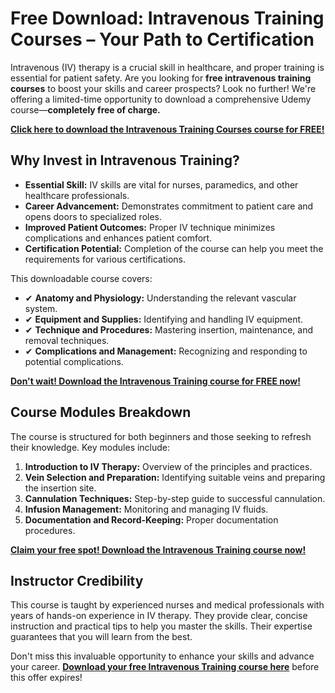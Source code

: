 # Free Download: Intravenous Training Courses – Your Path to Certification

Intravenous (IV) therapy is a crucial skill in healthcare, and proper training is essential for patient safety. Are you looking for **free intravenous training courses** to boost your skills and career prospects? Look no further! We're offering a limited-time opportunity to download a comprehensive Udemy course—**completely free of charge.**

[**Click here to download the Intravenous Training Courses course for FREE!**](https://udemywork.com/intravenous-training-courses)

## Why Invest in Intravenous Training?

*   **Essential Skill:** IV skills are vital for nurses, paramedics, and other healthcare professionals.
*   **Career Advancement:** Demonstrates commitment to patient care and opens doors to specialized roles.
*   **Improved Patient Outcomes:** Proper IV technique minimizes complications and enhances patient comfort.
*   **Certification Potential:** Completion of the course can help you meet the requirements for various certifications.

This downloadable course covers:

*   ✔ **Anatomy and Physiology:** Understanding the relevant vascular system.
*   ✔ **Equipment and Supplies:** Identifying and handling IV equipment.
*   ✔ **Technique and Procedures:** Mastering insertion, maintenance, and removal techniques.
*   ✔ **Complications and Management:** Recognizing and responding to potential complications.

[**Don't wait! Download the Intravenous Training course for FREE now!**](https://udemywork.com/intravenous-training-courses)

## Course Modules Breakdown

The course is structured for both beginners and those seeking to refresh their knowledge. Key modules include:

1.  **Introduction to IV Therapy:** Overview of the principles and practices.
2.  **Vein Selection and Preparation:** Identifying suitable veins and preparing the insertion site.
3.  **Cannulation Techniques:** Step-by-step guide to successful cannulation.
4.  **Infusion Management:** Monitoring and managing IV fluids.
5.  **Documentation and Record-Keeping:** Proper documentation procedures.

[**Claim your free spot! Download the Intravenous Training course now!**](https://udemywork.com/intravenous-training-courses)

## Instructor Credibility

This course is taught by experienced nurses and medical professionals with years of hands-on experience in IV therapy. They provide clear, concise instruction and practical tips to help you master the skills. Their expertise guarantees that you will learn from the best.

Don't miss this invaluable opportunity to enhance your skills and advance your career. **[Download your free Intravenous Training course here](https://udemywork.com/intravenous-training-courses)** before this offer expires!
